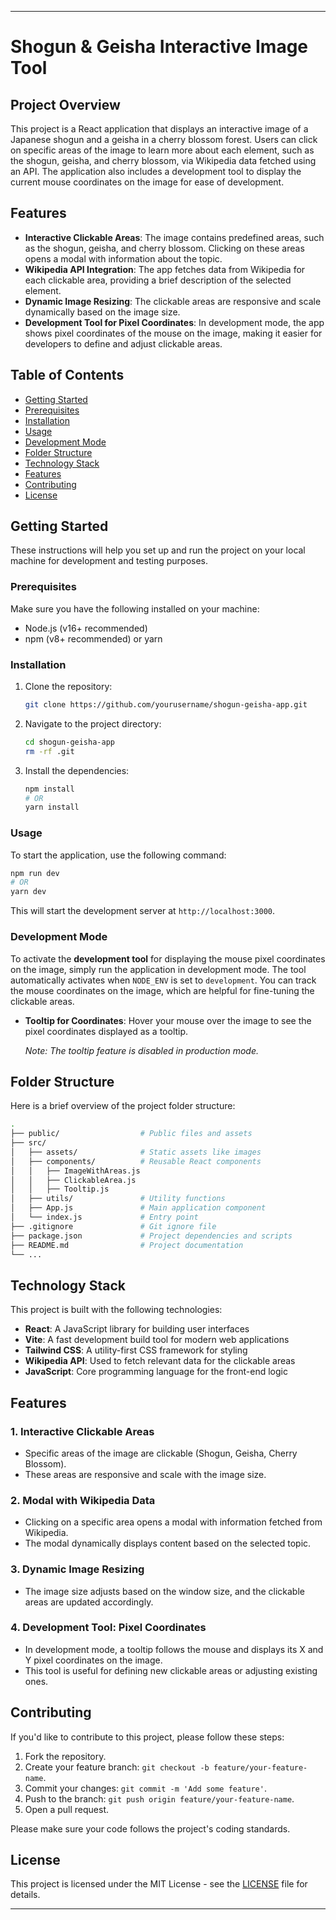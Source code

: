 

---

# Shogun & Geisha Interactive Image Tool

## Project Overview

This project is a React application that displays an interactive image of a Japanese shogun and a geisha in a cherry blossom forest. Users can click on specific areas of the image to learn more about each element, such as the shogun, geisha, and cherry blossom, via Wikipedia data fetched using an API. The application also includes a development tool to display the current mouse coordinates on the image for ease of development.

## Features

- **Interactive Clickable Areas**: The image contains predefined areas, such as the shogun, geisha, and cherry blossom. Clicking on these areas opens a modal with information about the topic.
- **Wikipedia API Integration**: The app fetches data from Wikipedia for each clickable area, providing a brief description of the selected element.
- **Dynamic Image Resizing**: The clickable areas are responsive and scale dynamically based on the image size.
- **Development Tool for Pixel Coordinates**: In development mode, the app shows pixel coordinates of the mouse on the image, making it easier for developers to define and adjust clickable areas.

## Table of Contents

- [Getting Started](#getting-started)
- [Prerequisites](#prerequisites)
- [Installation](#installation)
- [Usage](#usage)
- [Development Mode](#development-mode)
- [Folder Structure](#folder-structure)
- [Technology Stack](#technology-stack)
- [Features](#features)
- [Contributing](#contributing)
- [License](#license)

## Getting Started

These instructions will help you set up and run the project on your local machine for development and testing purposes.

### Prerequisites

Make sure you have the following installed on your machine:

- Node.js (v16+ recommended)
- npm (v8+ recommended) or yarn

### Installation

1. Clone the repository:
   ```bash
   git clone https://github.com/yourusername/shogun-geisha-app.git
   ```
2. Navigate to the project directory:
   ```bash
   cd shogun-geisha-app
   rm -rf .git
   ```
3. Install the dependencies:
   ```bash
   npm install
   # OR
   yarn install
   ```

### Usage

To start the application, use the following command:

```bash
npm run dev
# OR
yarn dev
```

This will start the development server at `http://localhost:3000`.

### Development Mode

To activate the **development tool** for displaying the mouse pixel coordinates on the image, simply run the application in development mode. The tool automatically activates when `NODE_ENV` is set to `development`. You can track the mouse coordinates on the image, which are helpful for fine-tuning the clickable areas.

- **Tooltip for Coordinates**: Hover your mouse over the image to see the pixel coordinates displayed as a tooltip.
  
  _Note: The tooltip feature is disabled in production mode._

## Folder Structure

Here is a brief overview of the project folder structure:

```bash
.
├── public/                  # Public files and assets
├── src/
│   ├── assets/              # Static assets like images
│   ├── components/          # Reusable React components
│   │   ├── ImageWithAreas.js
│   │   ├── ClickableArea.js
│   │   ├── Tooltip.js
│   ├── utils/               # Utility functions
│   ├── App.js               # Main application component
│   └── index.js             # Entry point
├── .gitignore               # Git ignore file
├── package.json             # Project dependencies and scripts
├── README.md                # Project documentation
└── ...
```

## Technology Stack

This project is built with the following technologies:

- **React**: A JavaScript library for building user interfaces
- **Vite**: A fast development build tool for modern web applications
- **Tailwind CSS**: A utility-first CSS framework for styling
- **Wikipedia API**: Used to fetch relevant data for the clickable areas
- **JavaScript**: Core programming language for the front-end logic

## Features

### 1. Interactive Clickable Areas

- Specific areas of the image are clickable (Shogun, Geisha, Cherry Blossom).
- These areas are responsive and scale with the image size.

### 2. Modal with Wikipedia Data

- Clicking on a specific area opens a modal with information fetched from Wikipedia.
- The modal dynamically displays content based on the selected topic.

### 3. Dynamic Image Resizing

- The image size adjusts based on the window size, and the clickable areas are updated accordingly.

### 4. Development Tool: Pixel Coordinates

- In development mode, a tooltip follows the mouse and displays its X and Y pixel coordinates on the image.
- This tool is useful for defining new clickable areas or adjusting existing ones.

## Contributing

If you'd like to contribute to this project, please follow these steps:

1. Fork the repository.
2. Create your feature branch: `git checkout -b feature/your-feature-name`.
3. Commit your changes: `git commit -m 'Add some feature'`.
4. Push to the branch: `git push origin feature/your-feature-name`.
5. Open a pull request.

Please make sure your code follows the project's coding standards.

## License

This project is licensed under the MIT License - see the [LICENSE](LICENSE) file for details.

---


